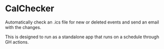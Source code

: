 # CalChecker

Automatically check an .ics file for new or deleted events and send an email with the changes.

This is designed to run as a standalone app that runs on a schedule through GH actions.
